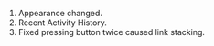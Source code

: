 1. Appearance changed.
2. Recent Activity History.
3. Fixed pressing button twice caused link stacking.